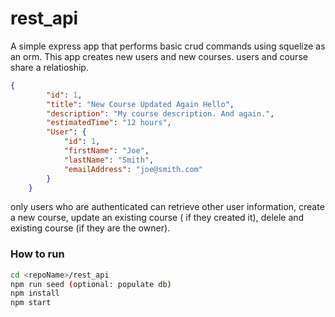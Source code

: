 # rest_api
A simple express app that performs basic crud commands using squelize as an orm.
This app creates new users and new courses. users and course share a relatioship. 
```json
{
        "id": 1,
        "title": "New Course Updated Again Hello",
        "description": "My course description. And again.",
        "estimatedTime": "12 hours",
        "User": {
            "id": 1,
            "firstName": "Joe",
            "lastName": "Smith",
            "emailAddress": "joe@smith.com"
        }
    }
```
only users who are authenticated can retrieve other user information, create a new course, update an existing course ( if they created it), delele and existing course (if they are the owner).

### How to run
```sh
cd <repoName>/rest_api
npm run seed (optional: populate db)
npm install
npm start
```

